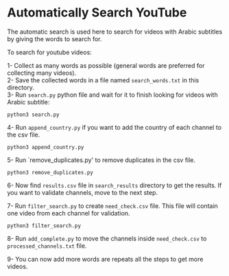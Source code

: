 # Automatically Search YouTube

The automatic search is used here to search for videos with Arabic subtitles by giving the words to search for.

To search for youtube videos:

1- Collect as many words as possible (general words are preferred for collecting many videos).  
2- Save the collected words in a file named `search_words.txt` in this directory.  
3- Run `search.py` python file and wait for it to finish looking for videos with Arabic subtitle:

```
python3 search.py
```

4- Run `append_country.py` if you want to add the country of each channel to the csv file.

```
python3 append_country.py
```

5- Run `remove_duplicates.py' to remove duplicates in the csv file.

```
python3 remove_duplicates.py
```

6- Now find `results.csv` file in `search_results` directory to get the results. If you want to validate channels, move to the next step.

7- Run `filter_search.py` to create `need_check.csv` file. This file will contain one video from each channel for validation.

```
python3 filter_search.py
```

8- Run `add_complete.py` to move the channels inside `need_check.csv` to `processed_channels.txt` file.

9- You can now add more words are repeats all the steps to get more videos.
